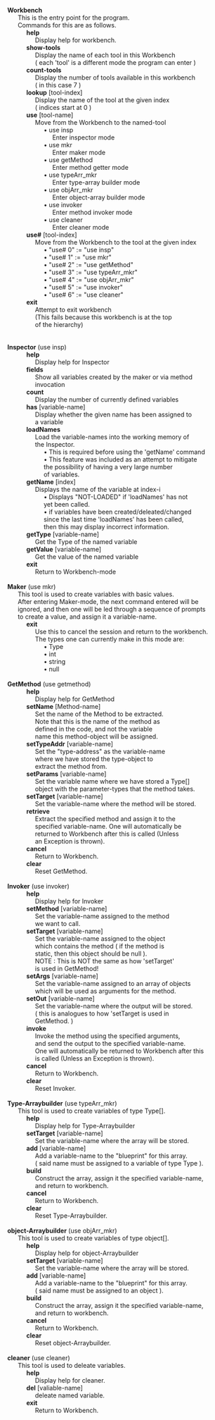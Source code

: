 **Workbench** </br>
&nbsp;&nbsp;&nbsp;&nbsp;&nbsp; This is the entry point for the program. </br>
&nbsp;&nbsp;&nbsp;&nbsp;&nbsp; Commands for this are as follows.    </br>
&nbsp;&nbsp;&nbsp;&nbsp;&nbsp;&nbsp;&nbsp;&nbsp;&nbsp;&nbsp;     **help** </br>
&nbsp;&nbsp;&nbsp;&nbsp;&nbsp;&nbsp;&nbsp;&nbsp;&nbsp;&nbsp;&nbsp;&nbsp;&nbsp;&nbsp;&nbsp;           Display help for workbench. </br>
&nbsp;&nbsp;&nbsp;&nbsp;&nbsp;&nbsp;&nbsp;&nbsp;&nbsp;&nbsp;     **show-tools**    </br>
&nbsp;&nbsp;&nbsp;&nbsp;&nbsp;&nbsp;&nbsp;&nbsp;&nbsp;&nbsp;&nbsp;&nbsp;&nbsp;&nbsp;&nbsp;          Display the name of each tool in this Workbench            </br>
&nbsp;&nbsp;&nbsp;&nbsp;&nbsp;&nbsp;&nbsp;&nbsp;&nbsp;&nbsp;&nbsp;&nbsp;&nbsp;&nbsp;&nbsp;          ( each 'tool' is a different mode the program can enter )  </br>
&nbsp;&nbsp;&nbsp;&nbsp;&nbsp;&nbsp;&nbsp;&nbsp;&nbsp;&nbsp;     **count-tools** </br>
&nbsp;&nbsp;&nbsp;&nbsp;&nbsp;&nbsp;&nbsp;&nbsp;&nbsp;&nbsp;&nbsp;&nbsp;&nbsp;&nbsp;&nbsp;          Display the number of tools available in this workbench </br>
&nbsp;&nbsp;&nbsp;&nbsp;&nbsp;&nbsp;&nbsp;&nbsp;&nbsp;&nbsp;&nbsp;&nbsp;&nbsp;&nbsp;&nbsp;          ( in this case 7 ) </br>
&nbsp;&nbsp;&nbsp;&nbsp;&nbsp;&nbsp;&nbsp;&nbsp;&nbsp;&nbsp;     **lookup** [tool-index] </br>
&nbsp;&nbsp;&nbsp;&nbsp;&nbsp;&nbsp;&nbsp;&nbsp;&nbsp;&nbsp;&nbsp;&nbsp;&nbsp;&nbsp;&nbsp;          Display the name of the tool at the given index </br>
&nbsp;&nbsp;&nbsp;&nbsp;&nbsp;&nbsp;&nbsp;&nbsp;&nbsp;&nbsp;&nbsp;&nbsp;&nbsp;&nbsp;&nbsp;          ( indices start at 0 )    </br>
&nbsp;&nbsp;&nbsp;&nbsp;&nbsp;&nbsp;&nbsp;&nbsp;&nbsp;&nbsp;        **use** [tool-name]    </br>
&nbsp;&nbsp;&nbsp;&nbsp;&nbsp;&nbsp;&nbsp;&nbsp;&nbsp;&nbsp;&nbsp;&nbsp;&nbsp;&nbsp;&nbsp;                Move from the Workbench to the named-tool    </br>
&nbsp;&nbsp;&nbsp;&nbsp;&nbsp;&nbsp;&nbsp;&nbsp;&nbsp;&nbsp;&nbsp;&nbsp;&nbsp;&nbsp;&nbsp;&nbsp;&nbsp;&nbsp;&nbsp;&nbsp;            &#8226; use insp    </br>
&nbsp;&nbsp;&nbsp;&nbsp;&nbsp;&nbsp;&nbsp;&nbsp;&nbsp;&nbsp;&nbsp;&nbsp;&nbsp;&nbsp;&nbsp;&nbsp;&nbsp;&nbsp;&nbsp;&nbsp;&nbsp;&nbsp;&nbsp;&nbsp;&nbsp;                  Enter inspector mode    </br>
&nbsp;&nbsp;&nbsp;&nbsp;&nbsp;&nbsp;&nbsp;&nbsp;&nbsp;&nbsp;&nbsp;&nbsp;&nbsp;&nbsp;&nbsp;&nbsp;&nbsp;&nbsp;&nbsp;&nbsp;            &#8226; use mkr    </br>
&nbsp;&nbsp;&nbsp;&nbsp;&nbsp;&nbsp;&nbsp;&nbsp;&nbsp;&nbsp;&nbsp;&nbsp;&nbsp;&nbsp;&nbsp;&nbsp;&nbsp;&nbsp;&nbsp;&nbsp;&nbsp;&nbsp;&nbsp;&nbsp;&nbsp;                  Enter maker mode    </br>
&nbsp;&nbsp;&nbsp;&nbsp;&nbsp;&nbsp;&nbsp;&nbsp;&nbsp;&nbsp;&nbsp;&nbsp;&nbsp;&nbsp;&nbsp;&nbsp;&nbsp;&nbsp;&nbsp;&nbsp;            &#8226; use getMethod    </br>
&nbsp;&nbsp;&nbsp;&nbsp;&nbsp;&nbsp;&nbsp;&nbsp;&nbsp;&nbsp;&nbsp;&nbsp;&nbsp;&nbsp;&nbsp;&nbsp;&nbsp;&nbsp;&nbsp;&nbsp;&nbsp;&nbsp;&nbsp;&nbsp;&nbsp;                  Enter method getter mode    </br>
&nbsp;&nbsp;&nbsp;&nbsp;&nbsp;&nbsp;&nbsp;&nbsp;&nbsp;&nbsp;&nbsp;&nbsp;&nbsp;&nbsp;&nbsp;&nbsp;&nbsp;&nbsp;&nbsp;&nbsp;            &#8226; use typeArr_mkr    </br>
&nbsp;&nbsp;&nbsp;&nbsp;&nbsp;&nbsp;&nbsp;&nbsp;&nbsp;&nbsp;&nbsp;&nbsp;&nbsp;&nbsp;&nbsp;&nbsp;&nbsp;&nbsp;&nbsp;&nbsp;&nbsp;&nbsp;&nbsp;&nbsp;&nbsp;                  Enter type-array builder mode    </br>
&nbsp;&nbsp;&nbsp;&nbsp;&nbsp;&nbsp;&nbsp;&nbsp;&nbsp;&nbsp;&nbsp;&nbsp;&nbsp;&nbsp;&nbsp;&nbsp;&nbsp;&nbsp;&nbsp;&nbsp;            &#8226; use objArr_mkr    </br>
&nbsp;&nbsp;&nbsp;&nbsp;&nbsp;&nbsp;&nbsp;&nbsp;&nbsp;&nbsp;&nbsp;&nbsp;&nbsp;&nbsp;&nbsp;&nbsp;&nbsp;&nbsp;&nbsp;&nbsp;&nbsp;&nbsp;&nbsp;&nbsp;&nbsp;                  Enter object-array builder mode    </br>
&nbsp;&nbsp;&nbsp;&nbsp;&nbsp;&nbsp;&nbsp;&nbsp;&nbsp;&nbsp;&nbsp;&nbsp;&nbsp;&nbsp;&nbsp;&nbsp;&nbsp;&nbsp;&nbsp;&nbsp;            &#8226; use invoker    </br>
&nbsp;&nbsp;&nbsp;&nbsp;&nbsp;&nbsp;&nbsp;&nbsp;&nbsp;&nbsp;&nbsp;&nbsp;&nbsp;&nbsp;&nbsp;&nbsp;&nbsp;&nbsp;&nbsp;&nbsp;&nbsp;&nbsp;&nbsp;&nbsp;&nbsp;                  Enter method invoker mode    </br>
&nbsp;&nbsp;&nbsp;&nbsp;&nbsp;&nbsp;&nbsp;&nbsp;&nbsp;&nbsp;&nbsp;&nbsp;&nbsp;&nbsp;&nbsp;&nbsp;&nbsp;&nbsp;&nbsp;&nbsp;            &#8226; use cleaner    </br>
&nbsp;&nbsp;&nbsp;&nbsp;&nbsp;&nbsp;&nbsp;&nbsp;&nbsp;&nbsp;&nbsp;&nbsp;&nbsp;&nbsp;&nbsp;&nbsp;&nbsp;&nbsp;&nbsp;&nbsp;&nbsp;&nbsp;&nbsp;&nbsp;&nbsp;                  Enter cleaner mode     </br>
&nbsp;&nbsp;&nbsp;&nbsp;&nbsp;&nbsp;&nbsp;&nbsp;&nbsp;&nbsp;        **use#** [tool-index]    </br>
&nbsp;&nbsp;&nbsp;&nbsp;&nbsp;&nbsp;&nbsp;&nbsp;&nbsp;&nbsp;&nbsp;&nbsp;&nbsp;&nbsp;&nbsp;                Move from the Workbench to the tool at the given index    </br>
&nbsp;&nbsp;&nbsp;&nbsp;&nbsp;&nbsp;&nbsp;&nbsp;&nbsp;&nbsp;&nbsp;&nbsp;&nbsp;&nbsp;&nbsp;&nbsp;&nbsp;&nbsp;&nbsp;&nbsp;            &#8226; "use# 0" := "use insp"    </br>
&nbsp;&nbsp;&nbsp;&nbsp;&nbsp;&nbsp;&nbsp;&nbsp;&nbsp;&nbsp;&nbsp;&nbsp;&nbsp;&nbsp;&nbsp;&nbsp;&nbsp;&nbsp;&nbsp;&nbsp;            &#8226; "use# 1" := "use mkr"    </br>
&nbsp;&nbsp;&nbsp;&nbsp;&nbsp;&nbsp;&nbsp;&nbsp;&nbsp;&nbsp;&nbsp;&nbsp;&nbsp;&nbsp;&nbsp;&nbsp;&nbsp;&nbsp;&nbsp;&nbsp;            &#8226; "use# 2" := "use getMethod"    </br>
&nbsp;&nbsp;&nbsp;&nbsp;&nbsp;&nbsp;&nbsp;&nbsp;&nbsp;&nbsp;&nbsp;&nbsp;&nbsp;&nbsp;&nbsp;&nbsp;&nbsp;&nbsp;&nbsp;&nbsp;            &#8226; "use# 3" := "use typeArr_mkr"    </br>
&nbsp;&nbsp;&nbsp;&nbsp;&nbsp;&nbsp;&nbsp;&nbsp;&nbsp;&nbsp;&nbsp;&nbsp;&nbsp;&nbsp;&nbsp;&nbsp;&nbsp;&nbsp;&nbsp;&nbsp;            &#8226; "use# 4" := "use objArr_mkr"    </br>
&nbsp;&nbsp;&nbsp;&nbsp;&nbsp;&nbsp;&nbsp;&nbsp;&nbsp;&nbsp;&nbsp;&nbsp;&nbsp;&nbsp;&nbsp;&nbsp;&nbsp;&nbsp;&nbsp;&nbsp;            &#8226; "use# 5" := "use invoker"    </br>
&nbsp;&nbsp;&nbsp;&nbsp;&nbsp;&nbsp;&nbsp;&nbsp;&nbsp;&nbsp;&nbsp;&nbsp;&nbsp;&nbsp;&nbsp;&nbsp;&nbsp;&nbsp;&nbsp;&nbsp;            &#8226; "use# 6" := "use cleaner"    </br>
&nbsp;&nbsp;&nbsp;&nbsp;&nbsp;&nbsp;&nbsp;&nbsp;&nbsp;&nbsp;        **exit**     </br>
&nbsp;&nbsp;&nbsp;&nbsp;&nbsp;&nbsp;&nbsp;&nbsp;&nbsp;&nbsp;&nbsp;&nbsp;&nbsp;&nbsp;&nbsp;                Attempt to exit workbench    </br>
&nbsp;&nbsp;&nbsp;&nbsp;&nbsp;&nbsp;&nbsp;&nbsp;&nbsp;&nbsp;&nbsp;&nbsp;&nbsp;&nbsp;&nbsp;                (This fails because this workbench is at the top    </br>
&nbsp;&nbsp;&nbsp;&nbsp;&nbsp;&nbsp;&nbsp;&nbsp;&nbsp;&nbsp;&nbsp;&nbsp;&nbsp;&nbsp;&nbsp;                 of the hierarchy)    </br>
           </br>
    </br>
**Inspector** (use insp)    </br>
&nbsp;&nbsp;&nbsp;&nbsp;&nbsp;&nbsp;&nbsp;&nbsp;&nbsp;&nbsp;	**help**    </br>
&nbsp;&nbsp;&nbsp;&nbsp;&nbsp;&nbsp;&nbsp;&nbsp;&nbsp;&nbsp;&nbsp;&nbsp;&nbsp;&nbsp;&nbsp;                Display help for Inspector    </br>
&nbsp;&nbsp;&nbsp;&nbsp;&nbsp;&nbsp;&nbsp;&nbsp;&nbsp;&nbsp;	**fields**    </br>
&nbsp;&nbsp;&nbsp;&nbsp;&nbsp;&nbsp;&nbsp;&nbsp;&nbsp;&nbsp;&nbsp;&nbsp;&nbsp;&nbsp;&nbsp;		Show all variables created by the maker or via method     </br>
&nbsp;&nbsp;&nbsp;&nbsp;&nbsp;&nbsp;&nbsp;&nbsp;&nbsp;&nbsp;&nbsp;&nbsp;&nbsp;&nbsp;&nbsp;          invocation    </br>
&nbsp;&nbsp;&nbsp;&nbsp;&nbsp;&nbsp;&nbsp;&nbsp;&nbsp;&nbsp;        **count**    </br>
&nbsp;&nbsp;&nbsp;&nbsp;&nbsp;&nbsp;&nbsp;&nbsp;&nbsp;&nbsp;&nbsp;&nbsp;&nbsp;&nbsp;&nbsp;                Display the number of currently defined variables    </br>
&nbsp;&nbsp;&nbsp;&nbsp;&nbsp;&nbsp;&nbsp;&nbsp;&nbsp;&nbsp;        **has** [variable-name]    </br>
&nbsp;&nbsp;&nbsp;&nbsp;&nbsp;&nbsp;&nbsp;&nbsp;&nbsp;&nbsp;&nbsp;&nbsp;&nbsp;&nbsp;&nbsp;                Display whether the given name has been assigned to     </br>
&nbsp;&nbsp;&nbsp;&nbsp;&nbsp;&nbsp;&nbsp;&nbsp;&nbsp;&nbsp;&nbsp;&nbsp;&nbsp;&nbsp;&nbsp;                a variable    </br>
&nbsp;&nbsp;&nbsp;&nbsp;&nbsp;&nbsp;&nbsp;&nbsp;&nbsp;&nbsp;        **loadNames**    </br>
&nbsp;&nbsp;&nbsp;&nbsp;&nbsp;&nbsp;&nbsp;&nbsp;&nbsp;&nbsp;&nbsp;&nbsp;&nbsp;&nbsp;&nbsp;                Load the variable-names into the working memory of     </br>
&nbsp;&nbsp;&nbsp;&nbsp;&nbsp;&nbsp;&nbsp;&nbsp;&nbsp;&nbsp;&nbsp;&nbsp;&nbsp;&nbsp;&nbsp;                the Inspector.    </br>
&nbsp;&nbsp;&nbsp;&nbsp;&nbsp;&nbsp;&nbsp;&nbsp;&nbsp;&nbsp;&nbsp;&nbsp;&nbsp;&nbsp;&nbsp;&nbsp;&nbsp;&nbsp;&nbsp;&nbsp;                  &#8226; This is required before using the 'getName' command    </br>
&nbsp;&nbsp;&nbsp;&nbsp;&nbsp;&nbsp;&nbsp;&nbsp;&nbsp;&nbsp;&nbsp;&nbsp;&nbsp;&nbsp;&nbsp;&nbsp;&nbsp;&nbsp;&nbsp;&nbsp;                  &#8226; This feature was included as an attempt to mitigate    </br>
&nbsp;&nbsp;&nbsp;&nbsp;&nbsp;&nbsp;&nbsp;&nbsp;&nbsp;&nbsp;&nbsp;&nbsp;&nbsp;&nbsp;&nbsp;&nbsp;&nbsp;&nbsp;&nbsp;&nbsp;                    the possibility of having a very large number     </br>
&nbsp;&nbsp;&nbsp;&nbsp;&nbsp;&nbsp;&nbsp;&nbsp;&nbsp;&nbsp;&nbsp;&nbsp;&nbsp;&nbsp;&nbsp;&nbsp;&nbsp;&nbsp;&nbsp;&nbsp;                    of variables.    </br>
&nbsp;&nbsp;&nbsp;&nbsp;&nbsp;&nbsp;&nbsp;&nbsp;&nbsp;&nbsp;        **getName** [index]    </br>
&nbsp;&nbsp;&nbsp;&nbsp;&nbsp;&nbsp;&nbsp;&nbsp;&nbsp;&nbsp;&nbsp;&nbsp;&nbsp;&nbsp;&nbsp;                Displays the name of the variable at index-i    </br>
&nbsp;&nbsp;&nbsp;&nbsp;&nbsp;&nbsp;&nbsp;&nbsp;&nbsp;&nbsp;&nbsp;&nbsp;&nbsp;&nbsp;&nbsp;&nbsp;&nbsp;&nbsp;&nbsp;&nbsp;                  &#8226; Displays "NOT-LOADED" if 'loadNames' has not    </br>
&nbsp;&nbsp;&nbsp;&nbsp;&nbsp;&nbsp;&nbsp;&nbsp;&nbsp;&nbsp;&nbsp;&nbsp;&nbsp;&nbsp;&nbsp;&nbsp;&nbsp;&nbsp;&nbsp;&nbsp;                    yet been called.    </br>
&nbsp;&nbsp;&nbsp;&nbsp;&nbsp;&nbsp;&nbsp;&nbsp;&nbsp;&nbsp;&nbsp;&nbsp;&nbsp;&nbsp;&nbsp;&nbsp;&nbsp;&nbsp;&nbsp;&nbsp;                  &#8226; if variables have been created/deleated/changed    </br>
&nbsp;&nbsp;&nbsp;&nbsp;&nbsp;&nbsp;&nbsp;&nbsp;&nbsp;&nbsp;&nbsp;&nbsp;&nbsp;&nbsp;&nbsp;&nbsp;&nbsp;&nbsp;&nbsp;&nbsp;                    since the last time 'loadNames' has been called,    </br>
&nbsp;&nbsp;&nbsp;&nbsp;&nbsp;&nbsp;&nbsp;&nbsp;&nbsp;&nbsp;&nbsp;&nbsp;&nbsp;&nbsp;&nbsp;&nbsp;&nbsp;&nbsp;&nbsp;&nbsp;                    then this may display incorrect information.    </br>
&nbsp;&nbsp;&nbsp;&nbsp;&nbsp;&nbsp;&nbsp;&nbsp;&nbsp;&nbsp;	**getType** [variable-name]    </br>
&nbsp;&nbsp;&nbsp;&nbsp;&nbsp;&nbsp;&nbsp;&nbsp;&nbsp;&nbsp;&nbsp;&nbsp;&nbsp;&nbsp;&nbsp;		Get the Type of the named variable            </br>
&nbsp;&nbsp;&nbsp;&nbsp;&nbsp;&nbsp;&nbsp;&nbsp;&nbsp;&nbsp;	**getValue** [variable-name]    </br>
&nbsp;&nbsp;&nbsp;&nbsp;&nbsp;&nbsp;&nbsp;&nbsp;&nbsp;&nbsp;&nbsp;&nbsp;&nbsp;&nbsp;&nbsp;		Get the value of the named variable     </br>
&nbsp;&nbsp;&nbsp;&nbsp;&nbsp;&nbsp;&nbsp;&nbsp;&nbsp;&nbsp;        **exit**    </br>
&nbsp;&nbsp;&nbsp;&nbsp;&nbsp;&nbsp;&nbsp;&nbsp;&nbsp;&nbsp;&nbsp;&nbsp;&nbsp;&nbsp;&nbsp;                Return to Workbench-mode    </br>
    </br>
**Maker** (use mkr)    </br>
&nbsp;&nbsp;&nbsp;&nbsp;&nbsp;   This tool is used to create variables with basic values.    </br>
&nbsp;&nbsp;&nbsp;&nbsp;&nbsp;   After entering Maker-mode, the next command entered will be    </br>
&nbsp;&nbsp;&nbsp;&nbsp;&nbsp;   ignored, and then one will be led through a sequence of prompts     </br>
&nbsp;&nbsp;&nbsp;&nbsp;&nbsp;   to create a value, and assign it a variable-name.    </br>
&nbsp;&nbsp;&nbsp;&nbsp;&nbsp;&nbsp;&nbsp;&nbsp;&nbsp;&nbsp;       **exit**    </br>
&nbsp;&nbsp;&nbsp;&nbsp;&nbsp;&nbsp;&nbsp;&nbsp;&nbsp;&nbsp;&nbsp;&nbsp;&nbsp;&nbsp;&nbsp;            Use this to cancel the session and return to the workbench.    </br>
&nbsp;&nbsp;&nbsp;&nbsp;&nbsp;&nbsp;&nbsp;&nbsp;&nbsp;&nbsp;&nbsp;&nbsp;&nbsp;&nbsp;&nbsp;            The types one can currently make in this mode are:    </br>
&nbsp;&nbsp;&nbsp;&nbsp;&nbsp;&nbsp;&nbsp;&nbsp;&nbsp;&nbsp;&nbsp;&nbsp;&nbsp;&nbsp;&nbsp;&nbsp;&nbsp;&nbsp;&nbsp;&nbsp;              &#8226; Type    </br>
&nbsp;&nbsp;&nbsp;&nbsp;&nbsp;&nbsp;&nbsp;&nbsp;&nbsp;&nbsp;&nbsp;&nbsp;&nbsp;&nbsp;&nbsp;&nbsp;&nbsp;&nbsp;&nbsp;&nbsp;              &#8226; int    </br>
&nbsp;&nbsp;&nbsp;&nbsp;&nbsp;&nbsp;&nbsp;&nbsp;&nbsp;&nbsp;&nbsp;&nbsp;&nbsp;&nbsp;&nbsp;&nbsp;&nbsp;&nbsp;&nbsp;&nbsp;              &#8226; string    </br>
&nbsp;&nbsp;&nbsp;&nbsp;&nbsp;&nbsp;&nbsp;&nbsp;&nbsp;&nbsp;&nbsp;&nbsp;&nbsp;&nbsp;&nbsp;&nbsp;&nbsp;&nbsp;&nbsp;&nbsp;              &#8226; null    </br>
    </br>
**GetMethod** (use getmethod)    </br>
&nbsp;&nbsp;&nbsp;&nbsp;&nbsp;&nbsp;&nbsp;&nbsp;&nbsp;&nbsp;	**help**    </br>
&nbsp;&nbsp;&nbsp;&nbsp;&nbsp;&nbsp;&nbsp;&nbsp;&nbsp;&nbsp;&nbsp;&nbsp;&nbsp;&nbsp;&nbsp;                Display help for GetMethod    </br>
&nbsp;&nbsp;&nbsp;&nbsp;&nbsp;&nbsp;&nbsp;&nbsp;&nbsp;&nbsp;	**setName** [Method-name]    </br>
&nbsp;&nbsp;&nbsp;&nbsp;&nbsp;&nbsp;&nbsp;&nbsp;&nbsp;&nbsp;&nbsp;&nbsp;&nbsp;&nbsp;&nbsp;                Set the name of the Method to be extracted.    </br>
&nbsp;&nbsp;&nbsp;&nbsp;&nbsp;&nbsp;&nbsp;&nbsp;&nbsp;&nbsp;&nbsp;&nbsp;&nbsp;&nbsp;&nbsp;                Note that this is the name of the method as     </br>
&nbsp;&nbsp;&nbsp;&nbsp;&nbsp;&nbsp;&nbsp;&nbsp;&nbsp;&nbsp;&nbsp;&nbsp;&nbsp;&nbsp;&nbsp;                defined in the code, and not the variable    </br>
&nbsp;&nbsp;&nbsp;&nbsp;&nbsp;&nbsp;&nbsp;&nbsp;&nbsp;&nbsp;&nbsp;&nbsp;&nbsp;&nbsp;&nbsp;                name this method-object will be assigned.    </br>
&nbsp;&nbsp;&nbsp;&nbsp;&nbsp;&nbsp;&nbsp;&nbsp;&nbsp;&nbsp;	**setTypeAddr** [variable-name]    </br>
&nbsp;&nbsp;&nbsp;&nbsp;&nbsp;&nbsp;&nbsp;&nbsp;&nbsp;&nbsp;&nbsp;&nbsp;&nbsp;&nbsp;&nbsp;                Set the "type-address" as the variable-name    </br>
&nbsp;&nbsp;&nbsp;&nbsp;&nbsp;&nbsp;&nbsp;&nbsp;&nbsp;&nbsp;&nbsp;&nbsp;&nbsp;&nbsp;&nbsp;                where we have stored the type-object to     </br>
&nbsp;&nbsp;&nbsp;&nbsp;&nbsp;&nbsp;&nbsp;&nbsp;&nbsp;&nbsp;&nbsp;&nbsp;&nbsp;&nbsp;&nbsp;                extract the method from.    </br>
&nbsp;&nbsp;&nbsp;&nbsp;&nbsp;&nbsp;&nbsp;&nbsp;&nbsp;&nbsp;	**setParams** [variable-name]    </br>
&nbsp;&nbsp;&nbsp;&nbsp;&nbsp;&nbsp;&nbsp;&nbsp;&nbsp;&nbsp;&nbsp;&nbsp;&nbsp;&nbsp;&nbsp;                Set the variable name where we have stored a Type[]    </br>
&nbsp;&nbsp;&nbsp;&nbsp;&nbsp;&nbsp;&nbsp;&nbsp;&nbsp;&nbsp;&nbsp;&nbsp;&nbsp;&nbsp;&nbsp;                object with the parameter-types that the method takes.    </br>
&nbsp;&nbsp;&nbsp;&nbsp;&nbsp;&nbsp;&nbsp;&nbsp;&nbsp;&nbsp;	**setTarget** [variable-name]    </br>
&nbsp;&nbsp;&nbsp;&nbsp;&nbsp;&nbsp;&nbsp;&nbsp;&nbsp;&nbsp;&nbsp;&nbsp;&nbsp;&nbsp;&nbsp;                Set the variable-name where the method will be stored.    </br>
&nbsp;&nbsp;&nbsp;&nbsp;&nbsp;&nbsp;&nbsp;&nbsp;&nbsp;&nbsp;	**retrieve**    </br>
&nbsp;&nbsp;&nbsp;&nbsp;&nbsp;&nbsp;&nbsp;&nbsp;&nbsp;&nbsp;&nbsp;&nbsp;&nbsp;&nbsp;&nbsp;                Extract the specified method and assign it to the     </br>
&nbsp;&nbsp;&nbsp;&nbsp;&nbsp;&nbsp;&nbsp;&nbsp;&nbsp;&nbsp;&nbsp;&nbsp;&nbsp;&nbsp;&nbsp;                specified variable-name. One will automatically be     </br>
&nbsp;&nbsp;&nbsp;&nbsp;&nbsp;&nbsp;&nbsp;&nbsp;&nbsp;&nbsp;&nbsp;&nbsp;&nbsp;&nbsp;&nbsp;                returned to Workbench after this is called (Unless     </br>
&nbsp;&nbsp;&nbsp;&nbsp;&nbsp;&nbsp;&nbsp;&nbsp;&nbsp;&nbsp;&nbsp;&nbsp;&nbsp;&nbsp;&nbsp;                an Exception is thrown).    </br>
&nbsp;&nbsp;&nbsp;&nbsp;&nbsp;&nbsp;&nbsp;&nbsp;&nbsp;&nbsp;	**cancel**    </br>
&nbsp;&nbsp;&nbsp;&nbsp;&nbsp;&nbsp;&nbsp;&nbsp;&nbsp;&nbsp;&nbsp;&nbsp;&nbsp;&nbsp;&nbsp;                Return to Workbench.    </br>
&nbsp;&nbsp;&nbsp;&nbsp;&nbsp;&nbsp;&nbsp;&nbsp;&nbsp;&nbsp;	**clear**    </br>
&nbsp;&nbsp;&nbsp;&nbsp;&nbsp;&nbsp;&nbsp;&nbsp;&nbsp;&nbsp;&nbsp;&nbsp;&nbsp;&nbsp;&nbsp;                Reset GetMethod.    </br>
    </br>
**Invoker** (use invoker)    </br>
&nbsp;&nbsp;&nbsp;&nbsp;&nbsp;&nbsp;&nbsp;&nbsp;&nbsp;&nbsp;	**help**    </br>
&nbsp;&nbsp;&nbsp;&nbsp;&nbsp;&nbsp;&nbsp;&nbsp;&nbsp;&nbsp;&nbsp;&nbsp;&nbsp;&nbsp;&nbsp;                Display help for Invoker    </br>
&nbsp;&nbsp;&nbsp;&nbsp;&nbsp;&nbsp;&nbsp;&nbsp;&nbsp;&nbsp;        **setMethod** [variable-name]    </br>
&nbsp;&nbsp;&nbsp;&nbsp;&nbsp;&nbsp;&nbsp;&nbsp;&nbsp;&nbsp;&nbsp;&nbsp;&nbsp;&nbsp;&nbsp;                Set the variable-name assigned to the method    </br>
&nbsp;&nbsp;&nbsp;&nbsp;&nbsp;&nbsp;&nbsp;&nbsp;&nbsp;&nbsp;&nbsp;&nbsp;&nbsp;&nbsp;&nbsp;                we want to call.    </br>
&nbsp;&nbsp;&nbsp;&nbsp;&nbsp;&nbsp;&nbsp;&nbsp;&nbsp;&nbsp;        **setTarget** [variable-name]    </br>
&nbsp;&nbsp;&nbsp;&nbsp;&nbsp;&nbsp;&nbsp;&nbsp;&nbsp;&nbsp;&nbsp;&nbsp;&nbsp;&nbsp;&nbsp;                Set the variable-name assigned to the object    </br>
&nbsp;&nbsp;&nbsp;&nbsp;&nbsp;&nbsp;&nbsp;&nbsp;&nbsp;&nbsp;&nbsp;&nbsp;&nbsp;&nbsp;&nbsp;                which contains the method ( if the method is     </br>
&nbsp;&nbsp;&nbsp;&nbsp;&nbsp;&nbsp;&nbsp;&nbsp;&nbsp;&nbsp;&nbsp;&nbsp;&nbsp;&nbsp;&nbsp;                static, then this object should be null ).    </br>
&nbsp;&nbsp;&nbsp;&nbsp;&nbsp;&nbsp;&nbsp;&nbsp;&nbsp;&nbsp;&nbsp;&nbsp;&nbsp;&nbsp;&nbsp;                NOTE : This is NOT the same as how 'setTarget'    </br>
&nbsp;&nbsp;&nbsp;&nbsp;&nbsp;&nbsp;&nbsp;&nbsp;&nbsp;&nbsp;&nbsp;&nbsp;&nbsp;&nbsp;&nbsp;                is used in GetMethod!    </br>
&nbsp;&nbsp;&nbsp;&nbsp;&nbsp;&nbsp;&nbsp;&nbsp;&nbsp;&nbsp;        **setArgs** [variable-name]     </br>
&nbsp;&nbsp;&nbsp;&nbsp;&nbsp;&nbsp;&nbsp;&nbsp;&nbsp;&nbsp;&nbsp;&nbsp;&nbsp;&nbsp;&nbsp;                Set the variable-name assigned to an array of objects    </br>
&nbsp;&nbsp;&nbsp;&nbsp;&nbsp;&nbsp;&nbsp;&nbsp;&nbsp;&nbsp;&nbsp;&nbsp;&nbsp;&nbsp;&nbsp;                which will be used as arguments for the method.    </br>
&nbsp;&nbsp;&nbsp;&nbsp;&nbsp;&nbsp;&nbsp;&nbsp;&nbsp;&nbsp;        **setOut** [variable-name]     </br>
&nbsp;&nbsp;&nbsp;&nbsp;&nbsp;&nbsp;&nbsp;&nbsp;&nbsp;&nbsp;&nbsp;&nbsp;&nbsp;&nbsp;&nbsp;                Set the variable-name where the output will be stored.    </br>
&nbsp;&nbsp;&nbsp;&nbsp;&nbsp;&nbsp;&nbsp;&nbsp;&nbsp;&nbsp;&nbsp;&nbsp;&nbsp;&nbsp;&nbsp;                ( this is analogues to how 'setTarget is used in     </br>
&nbsp;&nbsp;&nbsp;&nbsp;&nbsp;&nbsp;&nbsp;&nbsp;&nbsp;&nbsp;&nbsp;&nbsp;&nbsp;&nbsp;&nbsp;                  GetMethod. )    </br>
&nbsp;&nbsp;&nbsp;&nbsp;&nbsp;&nbsp;&nbsp;&nbsp;&nbsp;&nbsp;        **invoke**    </br>
&nbsp;&nbsp;&nbsp;&nbsp;&nbsp;&nbsp;&nbsp;&nbsp;&nbsp;&nbsp;&nbsp;&nbsp;&nbsp;&nbsp;&nbsp;                Invoke the method using the specified arguments,    </br>
&nbsp;&nbsp;&nbsp;&nbsp;&nbsp;&nbsp;&nbsp;&nbsp;&nbsp;&nbsp;&nbsp;&nbsp;&nbsp;&nbsp;&nbsp;                and send the output to the specified variable-name.    </br>
&nbsp;&nbsp;&nbsp;&nbsp;&nbsp;&nbsp;&nbsp;&nbsp;&nbsp;&nbsp;&nbsp;&nbsp;&nbsp;&nbsp;&nbsp;                One will automatically be returned to Workbench after this    </br>
&nbsp;&nbsp;&nbsp;&nbsp;&nbsp;&nbsp;&nbsp;&nbsp;&nbsp;&nbsp;&nbsp;&nbsp;&nbsp;&nbsp;&nbsp;                is called (Unless an Exception is thrown).    </br>
&nbsp;&nbsp;&nbsp;&nbsp;&nbsp;&nbsp;&nbsp;&nbsp;&nbsp;&nbsp;	**cancel**    </br>
&nbsp;&nbsp;&nbsp;&nbsp;&nbsp;&nbsp;&nbsp;&nbsp;&nbsp;&nbsp;&nbsp;&nbsp;&nbsp;&nbsp;&nbsp;                Return to Workbench.    </br>
&nbsp;&nbsp;&nbsp;&nbsp;&nbsp;&nbsp;&nbsp;&nbsp;&nbsp;&nbsp;	**clear**    </br>
&nbsp;&nbsp;&nbsp;&nbsp;&nbsp;&nbsp;&nbsp;&nbsp;&nbsp;&nbsp;&nbsp;&nbsp;&nbsp;&nbsp;&nbsp;                Reset Invoker.     </br>
    </br>
**Type-Arraybuilder** (use typeArr_mkr)    </br>
&nbsp;&nbsp;&nbsp;&nbsp;&nbsp;   This tool is used to create variables of type Type[].    </br>
&nbsp;&nbsp;&nbsp;&nbsp;&nbsp;&nbsp;&nbsp;&nbsp;&nbsp;&nbsp;	**help**    </br>
&nbsp;&nbsp;&nbsp;&nbsp;&nbsp;&nbsp;&nbsp;&nbsp;&nbsp;&nbsp;&nbsp;&nbsp;&nbsp;&nbsp;&nbsp;                Display help for Type-Arraybuilder    </br>
&nbsp;&nbsp;&nbsp;&nbsp;&nbsp;&nbsp;&nbsp;&nbsp;&nbsp;&nbsp;	**setTarget** [variable-name]    </br>
&nbsp;&nbsp;&nbsp;&nbsp;&nbsp;&nbsp;&nbsp;&nbsp;&nbsp;&nbsp;&nbsp;&nbsp;&nbsp;&nbsp;&nbsp;                Set the variable-name where the array will be stored.    </br>
&nbsp;&nbsp;&nbsp;&nbsp;&nbsp;&nbsp;&nbsp;&nbsp;&nbsp;&nbsp;        **add** [variable-name]    </br>
&nbsp;&nbsp;&nbsp;&nbsp;&nbsp;&nbsp;&nbsp;&nbsp;&nbsp;&nbsp;&nbsp;&nbsp;&nbsp;&nbsp;&nbsp;                Add a variable-name to the "blueprint" for this array.    </br>
&nbsp;&nbsp;&nbsp;&nbsp;&nbsp;&nbsp;&nbsp;&nbsp;&nbsp;&nbsp;&nbsp;&nbsp;&nbsp;&nbsp;&nbsp;                ( said name must be assigned to a variable of type Type ).    </br>
&nbsp;&nbsp;&nbsp;&nbsp;&nbsp;&nbsp;&nbsp;&nbsp;&nbsp;&nbsp;        **build**    </br>
&nbsp;&nbsp;&nbsp;&nbsp;&nbsp;&nbsp;&nbsp;&nbsp;&nbsp;&nbsp;&nbsp;&nbsp;&nbsp;&nbsp;&nbsp;                Construct the array, assign it the specified variable-name,    </br>
&nbsp;&nbsp;&nbsp;&nbsp;&nbsp;&nbsp;&nbsp;&nbsp;&nbsp;&nbsp;&nbsp;&nbsp;&nbsp;&nbsp;&nbsp;                and return to workbench.    </br>
&nbsp;&nbsp;&nbsp;&nbsp;&nbsp;&nbsp;&nbsp;&nbsp;&nbsp;&nbsp;	**cancel**    </br>
&nbsp;&nbsp;&nbsp;&nbsp;&nbsp;&nbsp;&nbsp;&nbsp;&nbsp;&nbsp;&nbsp;&nbsp;&nbsp;&nbsp;&nbsp;                Return to Workbench.    </br>
&nbsp;&nbsp;&nbsp;&nbsp;&nbsp;&nbsp;&nbsp;&nbsp;&nbsp;&nbsp;	**clear**    </br>
&nbsp;&nbsp;&nbsp;&nbsp;&nbsp;&nbsp;&nbsp;&nbsp;&nbsp;&nbsp;&nbsp;&nbsp;&nbsp;&nbsp;&nbsp;                Reset Type-Arraybuilder.     </br>
    </br>
**object-Arraybuilder** (use objArr_mkr)    </br>
&nbsp;&nbsp;&nbsp;&nbsp;&nbsp;   This tool is used to create variables of type object[].    </br>
&nbsp;&nbsp;&nbsp;&nbsp;&nbsp;&nbsp;&nbsp;&nbsp;&nbsp;&nbsp;	**help**    </br>
&nbsp;&nbsp;&nbsp;&nbsp;&nbsp;&nbsp;&nbsp;&nbsp;&nbsp;&nbsp;&nbsp;&nbsp;&nbsp;&nbsp;&nbsp;                Display help for object-Arraybuilder    </br>
&nbsp;&nbsp;&nbsp;&nbsp;&nbsp;&nbsp;&nbsp;&nbsp;&nbsp;&nbsp;	**setTarget** [variable-name]    </br>
&nbsp;&nbsp;&nbsp;&nbsp;&nbsp;&nbsp;&nbsp;&nbsp;&nbsp;&nbsp;&nbsp;&nbsp;&nbsp;&nbsp;&nbsp;                Set the variable-name where the array will be stored.    </br>
&nbsp;&nbsp;&nbsp;&nbsp;&nbsp;&nbsp;&nbsp;&nbsp;&nbsp;&nbsp;        **add** [variable-name]    </br>
&nbsp;&nbsp;&nbsp;&nbsp;&nbsp;&nbsp;&nbsp;&nbsp;&nbsp;&nbsp;&nbsp;&nbsp;&nbsp;&nbsp;&nbsp;                Add a variable-name to the "blueprint" for this array.    </br>
&nbsp;&nbsp;&nbsp;&nbsp;&nbsp;&nbsp;&nbsp;&nbsp;&nbsp;&nbsp;&nbsp;&nbsp;&nbsp;&nbsp;&nbsp;                ( said name must be assigned to an object ).    </br>
&nbsp;&nbsp;&nbsp;&nbsp;&nbsp;&nbsp;&nbsp;&nbsp;&nbsp;&nbsp;        **build**    </br>
&nbsp;&nbsp;&nbsp;&nbsp;&nbsp;&nbsp;&nbsp;&nbsp;&nbsp;&nbsp;&nbsp;&nbsp;&nbsp;&nbsp;&nbsp;                Construct the array, assign it the specified variable-name,    </br>
&nbsp;&nbsp;&nbsp;&nbsp;&nbsp;&nbsp;&nbsp;&nbsp;&nbsp;&nbsp;&nbsp;&nbsp;&nbsp;&nbsp;&nbsp;                and return to workbench.    </br>
&nbsp;&nbsp;&nbsp;&nbsp;&nbsp;&nbsp;&nbsp;&nbsp;&nbsp;&nbsp;	**cancel**    </br>
&nbsp;&nbsp;&nbsp;&nbsp;&nbsp;&nbsp;&nbsp;&nbsp;&nbsp;&nbsp;&nbsp;&nbsp;&nbsp;&nbsp;&nbsp;                Return to Workbench.    </br>
&nbsp;&nbsp;&nbsp;&nbsp;&nbsp;&nbsp;&nbsp;&nbsp;&nbsp;&nbsp;	**clear**    </br>
&nbsp;&nbsp;&nbsp;&nbsp;&nbsp;&nbsp;&nbsp;&nbsp;&nbsp;&nbsp;&nbsp;&nbsp;&nbsp;&nbsp;&nbsp;                Reset object-Arraybuilder.     </br>
    </br>
**cleaner** (use cleaner)    </br>
&nbsp;&nbsp;&nbsp;&nbsp;&nbsp;   This tool is used to deleate variables.       </br>
&nbsp;&nbsp;&nbsp;&nbsp;&nbsp;&nbsp;&nbsp;&nbsp;&nbsp;&nbsp;        **help**    </br>
&nbsp;&nbsp;&nbsp;&nbsp;&nbsp;&nbsp;&nbsp;&nbsp;&nbsp;&nbsp;&nbsp;&nbsp;&nbsp;&nbsp;&nbsp;                Display help for cleaner.    </br>
&nbsp;&nbsp;&nbsp;&nbsp;&nbsp;&nbsp;&nbsp;&nbsp;&nbsp;&nbsp;        **del** [valiable-name]    </br>
&nbsp;&nbsp;&nbsp;&nbsp;&nbsp;&nbsp;&nbsp;&nbsp;&nbsp;&nbsp;&nbsp;&nbsp;&nbsp;&nbsp;&nbsp;                deleate named variable.     </br>
&nbsp;&nbsp;&nbsp;&nbsp;&nbsp;&nbsp;&nbsp;&nbsp;&nbsp;&nbsp;        **exit**    </br>
&nbsp;&nbsp;&nbsp;&nbsp;&nbsp;&nbsp;&nbsp;&nbsp;&nbsp;&nbsp;&nbsp;&nbsp;&nbsp;&nbsp;&nbsp;                Return to Workbench.